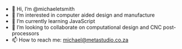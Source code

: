 - 👋 Hi, I’m @michaeletsmith
- 👀 I’m interested in computer aided design and manufacture
- 🌱 I’m currently learning JavaScript
- 💞️ I’m looking to collaborate on computational design and CNC post-processors
- 📫 How to reach me: michael@metastudio.co.za

<!---
michaeletsmith/michaeletsmith is a ✨ special ✨ repository because its `README.md` (this file) appears on your GitHub profile.
You can click the Preview link to take a look at your changes.
--->
